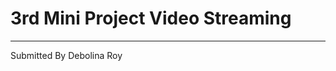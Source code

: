 # 3rd Mini Project Video Streaming
-----------------------------------------
Submitted By Debolina Roy
